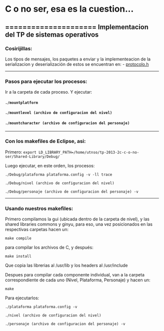 # C o no ser, esa es la cuestion...
=====================
Implementacion del TP de sistemas operativos
----------------------------------------------------------

### Cosirijillas:

Los tipos de mensajes, los paquetes a enviar y la implementeacion de la serializacion y deserialización de estos se encuentran en: - [protocolo.h](https://github.com/sisoputnfrba/tp-2013-2c-c-o-no-ser/blob/master/Shared-Library/ginyu/protocolo.h)

----------------------------------------------------------

### Pasos para ejecutar los procesos:

Ir a la carpeta de cada proceso. Y ejecutar:

#### `./mountplatform`

#### `./mountlevel (archivo de configuracion del nivel)`

#### `./mountcharacter (archivo de configuracion del personaje)`

----------------------------------------------------------

### Con los makefiles de Eclipse, asi:

Primero: `export LD_LIBRARY_PATH=/home/utnso/tp-2013-2c-c-o-no-ser/Shared-Library/Debug/`

Luego ejecutar, en este orden, los procesos:

`./Debug/plataforma plataforma.config -v -ll trace`

`./Debug/nivel (archivo de configuracion del nivel)`

`./Debug/personaje (archivo de configuracion del personaje) -v`

----------------------------------------------------------

### Usando nuestros makefiles:

Primero compilamos la gui (ubicada dentro de la carpeta de nivel), y las shared libraries commons y ginyu, para eso, una vez posicionados en las respectivas carpetas hacen un:

`make compile`

para compilar los archivos de C, y después:

`make install`

Que copia las librerias al /usr/lib y los headers al /usr/include

Despues para compilar cada componente individual, van a la carpeta correspondiente de cada uno (Nivel, Plataforma, Personaje) y hacen un:

`make`

Para ejecutarlos:

`./plataforma plataforma.config -v`

`./nivel (archivo de configuracion del nivel)`

`./personaje (archivo de configuracion del personaje) -v`

